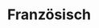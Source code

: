 ---
layout: page
title: Französisch
permalink: /recipes/french/
has_children: true
parent: Recipes
---